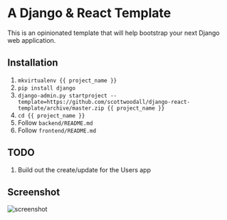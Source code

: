 # A Django & React Template
This is an opinionated template that will help bootstrap your next Django web
application.

## Installation
1. `mkvirtualenv {{ project_name }}`
1. `pip install django`
1. `django-admin.py startproject --template=https://github.com/scottwoodall/django-react-template/archive/master.zip {{ project_name }}`
1. `cd {{ project_name }}`
1. Follow `backend/README.md`
1. Follow `frontend/README.md`

## TODO
1. Build out the create/update for the Users app

## Screenshot
![screenshot](https://github.com/scottwoodall/django-react-template/blob/master/screenshot.png)
